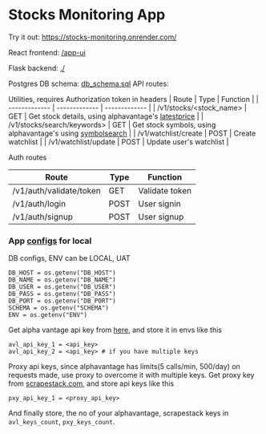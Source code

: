 # Stocks Monitoring App

Try it out: https://stocks-monitoring.onrender.com/

React frontend: [/app-ui](https://github.com/Spectre-ak/stocks-monitoring/tree/main/app-ui)

Flask backend: [./](https://github.com/Spectre-ak/stocks-monitoring/)

Postgres DB schema:  [db_schema.sql](https://github.com/Spectre-ak/stocks-monitoring/blob/main/db_schema.sql)
API routes:


Utilities, requires Authorization token in headers
| Route  |  Type | Function |
| ------------- | ------------- | ------------- | 
| /v1/stocks/<stock_name> | GET | Get stock details, using alphavantage's [latestprice](https://www.alphavantage.co/documentation/#latestprice)  |
| /v1/stocks/search/keywords> | GET | Get stock symbols, using alphavantage's using [symbolsearch](https://www.alphavantage.co/documentation/#symbolsearch)  |
| /v1/watchlist/create | POST | Create watchlist  |
| /v1/watchlist/update  | POST | Update user's watchlist  |
  
Auth routes

| Route  |  Type | Function |
| ------------- | ------------- | ------------- | 
| /v1/auth/validate/token | GET | Validate token  |
| /v1/auth/login | POST | User signin |
| /v1/auth/signup | POST | User signup |


### App [configs](https://github.com/Spectre-ak/stocks-monitoring/blob/main/configs.py) for local

DB configs, ENV can be LOCAL, UAT
```
DB_HOST = os.getenv("DB_HOST")
DB_NAME = os.getenv("DB_NAME")
DB_USER = os.getenv("DB_USER")
DB_PASS = os.getenv("DB_PASS")
DB_PORT = os.getenv("DB_PORT")
SCHEMA = os.getenv("SCHEMA")
ENV = os.getenv("ENV")
```
Get alpha vantage api key from [here](https://www.alphavantage.co/support/#api-key), and store it in envs like this
```
avl_api_key_1 = <api_key>
avl_api_key_2 = <api_key> # if you have multiple keys
```
Proxy api keys, since alphavantage has limits(5 calls/min, 500/day) on requests made, use proxy to overcome it with multiple keys. Get proxy key from [scrapestack.com](scrapestack.com), and store api keys like this

```
pxy_api_key_1 = <proxy_api_key>
```
And finally store, the no of your alphavantage, scrapestack keys in `avl_keys_count`, `pxy_keys_count`.

